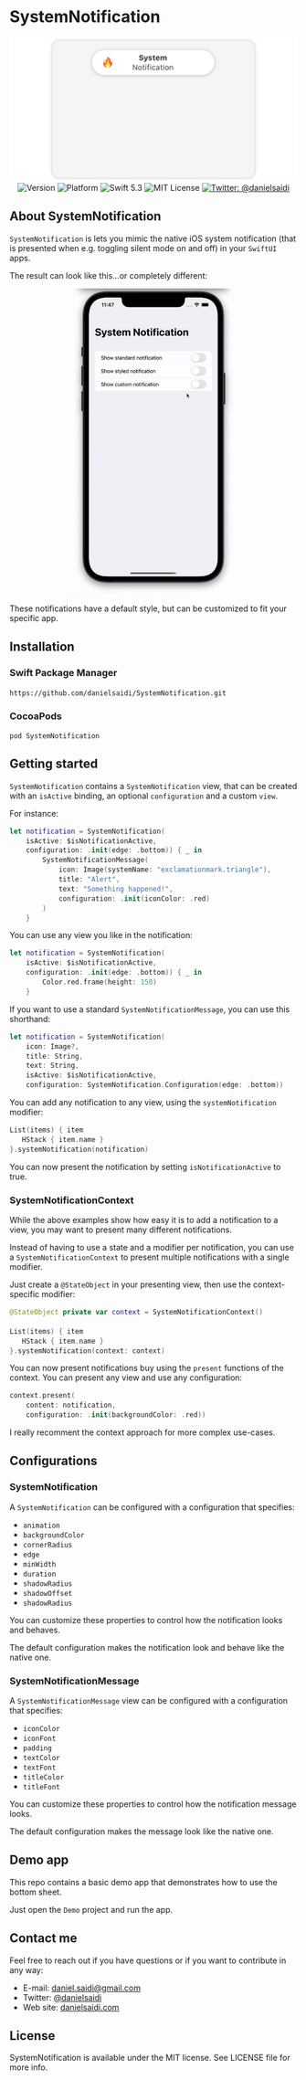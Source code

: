 # SystemNotification

<p align="center">
    <img src ="Resources/Logo.png" width=600 /><br />
    <img src="https://img.shields.io/github/v/release/danielsaidi/SystemNotification?color=%2300550&sort=semver" alt="Version" />
    <img src="https://img.shields.io/cocoapods/p/DSSystemNotification.svg?style=flat" alt="Platform" />
    <img src="https://img.shields.io/badge/Swift-5.3-orange.svg" alt="Swift 5.3" />
    <img src="https://img.shields.io/github/license/danielsaidi/SystemNotification" alt="MIT License" />
    <a href="https://twitter.com/danielsaidi">
        <img src="https://img.shields.io/badge/contact-@danielsaidi-blue.svg?style=flat" alt="Twitter: @danielsaidi" />
    </a>
</p>


## About SystemNotification

`SystemNotification` is lets you mimic the native iOS system notification (that is presented when e.g. toggling silent mode on and off) in your `SwiftUI` apps.

The result can look like this...or completely different:

<p align="center">
    <img src="Resources/Demo.gif" width=300 />
</p>

These notifications have a default style, but can be customized to fit your specific app.


## Installation

### Swift Package Manager

```
https://github.com/danielsaidi/SystemNotification.git
```

### CocoaPods

```
pod SystemNotification
```


## Getting started

`SystemNotification` contains a `SystemNotification` view, that can be created with an `isActive` binding, an optional `configuration` and a custom `view`.

For instance:

```swift
let notification = SystemNotification(
    isActive: $isNotificationActive,
    configuration: .init(edge: .bottom)) { _ in
        SystemNotificationMessage(
            icon: Image(systemName: "exclamationmark.triangle"), 
            title: "Alert", 
            text: "Something happened!",
            configuration: .init(iconColor: .red)
        )
    }
```

You can use any view you like in the notification:

```swift
let notification = SystemNotification(
    isActive: $isNotificationActive,
    configuration: .init(edge: .bottom)) { _ in
        Color.red.frame(height: 150)
    }
```

If you want to use a standard `SystemNotificationMessage`, you can use this shorthand:

```swift
let notification = SystemNotification(
    icon: Image?,
    title: String,
    text: String,
    isActive: $isNotificationActive,
    configuration: SystemNotification.Configuration(edge: .bottom))
```

You can add any notification to any view, using the `systemNotification` modifier: 

```swift
List(items) { item
   HStack { item.name }
}.systemNotification(notification)
```

You can now present the notification by setting `isNotificationActive` to true.


### SystemNotificationContext

While the above examples show how easy it is to add a notification to a view, you may want to present many different notifications.

Instead of having to use a state and a modifier per notification, you can use a `SystemNotificationContext` to present multiple notifications with a single modifier.

Just create a `@StateObject` in your presenting view, then use the context-specific modifier:

```swift
@StateObject private var context = SystemNotificationContext()

List(items) { item
   HStack { item.name }
}.systemNotification(context: context)
```

You can now present notifications buy using the `present` functions of the context. You can present any view and use any configuration:

```swift
context.present(
    content: notification,
    configuration: .init(backgroundColor: .red))
```

I really recomment the context approach for more complex use-cases.


## Configurations


### SystemNotification

A `SystemNotification` can be configured with a configuration that specifies:

* `animation`
* `backgroundColor`
* `cornerRadius`
* `edge`
* `minWidth`
* `duration`
* `shadowRadius`
* `shadowOffset`
* `shadowRadius`

You can customize these properties to control how the notification looks and behaves. 

The default configuration makes the notification look and behave like the native one.


### SystemNotificationMessage

A `SystemNotificationMessage` view can be configured with a configuration that specifies:

* `iconColor`
* `iconFont`
* `padding`
* `textColor`
* `textFont`
* `titleColor`
* `titleFont`

You can customize these properties to control how the notification message looks. 

The default configuration makes the message look like the native one.


## Demo app

This repo contains a basic demo app that demonstrates how to use the bottom sheet.

Just open the `Demo` project and run the app.


## Contact me

Feel free to reach out if you have questions or if you want to contribute in any way:

* E-mail: [daniel.saidi@gmail.com][Email]
* Twitter: [@danielsaidi][Twitter]
* Web site: [danielsaidi.com][Website]


## License

SystemNotification is available under the MIT license. See LICENSE file for more info.


[Email]: mailto:daniel.saidi@gmail.com
[Twitter]: http://www.twitter.com/danielsaidi
[Website]: http://www.danielsaidi.com
